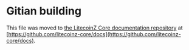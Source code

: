 Gitian building
================

This file was moved to [the LitecoinZ Core documentation repository](https://github.com/litecoinz-core/docs/blob/master/gitian-building.md) at [https://github.com/litecoinz-core/docs](https://github.com/litecoinz-core/docs).
